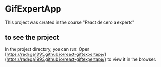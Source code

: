 # GifExpertApp

This project was created in the course "React de cero a experto"

## to see the project

In the project directory, you can run:
Open [https://radega1993.github.io/react-giftexpertapp/](https://radega1993.github.io/react-giftexpertapp/) to view it in the browser.
 
